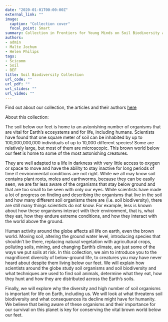 ```yaml
---
date: "2020-01-01T00:00:00Z"
external_link: ""
image:
  caption: "Collection cover"
  focal_point: Smart
summary: Collection in Frontiers for Young Minds on Soil Biodiversity aiming to shared scientific discoveries with the next generations
authors:
- admin 
- Malte Jochum
- Helen Philips
tags:
- Scicomm
- Soil
- BEF
title: Soil Biodiversity Collection
url_code: ""
url_pdf: ""
url_slides: ""
url_video: ""
---
```


Find out about our collection, the articles and their authors [here](https://kids.frontiersin.org/collection/11796/soil-biodiversity)

About this collection:

The soil below our feet is home to an astonishing number of organisms that are vital for Earth’s ecosystems and for life, including humans. Scientists have found that one square meter of soil can be inhabited by up to 100,000,000,000 individuals of up to 10,000 different species! Some are relatively large, but most of them are microscopic. This brown world below our feet is home to some of the most astonishing creatures.

They are well adapted to a life in darkness with very little access to oxygen or space to move and have the ability to stay inactive for long periods of time if environmental conditions are not right. While we all may know soil contains plant roots, moles and earthworms, because they can be easily seen, we are far less aware of the organisms that stay below ground and that are too small to be seen with only our eyes.
While scientists have made a lot of progress on finding and describing the organisms that live in the soil and how many different soil organisms there are (i.e. soil biodiversity), there are still many things scientists do not know. For example, less is known about how these organisms interact with their environment, that is, what they eat, how they endure extreme conditions, and how they interact with the world above the ground.

Human activity around the globe affects all life on earth, even the brown world. Moving soil, altering the ground water level, introducing species that shouldn’t be there, replacing natural vegetation with agricultural crops, polluting soils, mining, and changing Earth’s climate, are just some of the ways we put soils at risk. In this collection, we aim to introduce you to the magnificent diversity of below-ground life, to creatures you may have never heard about despite them living below our feet. We will explain how scientists around the globe study soil organisms and soil biodiversity and what techniques are used to find soil animals, determine what they eat, how they hunt and how they are distributed across the Earth’s soils.

Finally, we will explore why the diversity and high number of soil organisms is important for life on Earth, including us. We will look at what threatens soil biodiversity and what consequences its decline might have for humanity. We believe that being aware of these organisms and their importance for our survival on this planet is key for conserving the vital brown world below our feet. 